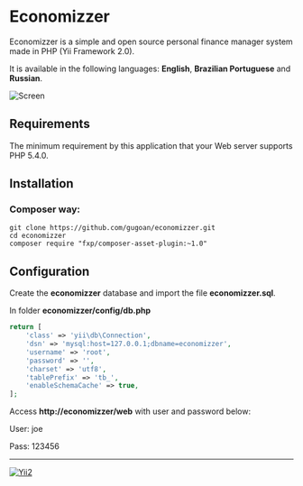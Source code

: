 Economizzer
=================================

Economizzer is a simple and open source personal finance manager system made in PHP (Yii Framework 2.0).

It is available in the following languages: **English**, **Brazilian Portuguese** and **Russian**.

![Screen](https://raw.github.com/gugoan/economizzer/master/web/images/screen.png)



Requirements
------------

The minimum requirement by this application that your Web server supports PHP 5.4.0.


Installation
------------

### Composer way: 
~~~
git clone https://github.com/gugoan/economizzer.git
cd economizzer
composer require "fxp/composer-asset-plugin:~1.0"
~~~


Configuration
-------------

Create the **economizzer** database and import the file **economizzer.sql**.

In folder **economizzer/config/db.php**

```php
return [
    'class' => 'yii\db\Connection',
    'dsn' => 'mysql:host=127.0.0.1;dbname=economizzer',
    'username' => 'root',
    'password' => '',
    'charset' => 'utf8',
    'tablePrefix' => 'tb_',
    'enableSchemaCache' => true,
];
```

Access **http://economizzer/web** with user and password below:

User: joe

Pass: 123456

-------------

[![Yii2](https://img.shields.io/badge/Powered_by-Yii_Framework-green.svg?style=flat)](http://www.yiiframework.com/)

